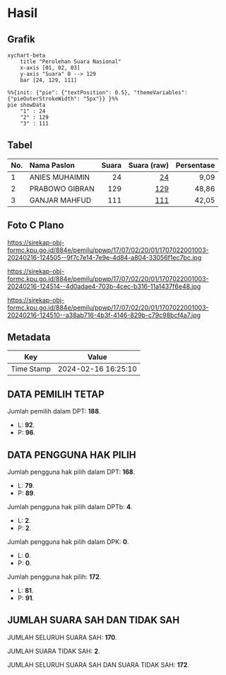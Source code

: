 # Hasil

## Grafik

```mermaid
xychart-beta
    title "Perolehan Suara Nasional"
    x-axis [01, 02, 03]
    y-axis "Suara" 0 --> 129
    bar [24, 129, 111]
```

```mermaid
%%{init: {"pie": {"textPosition": 0.5}, "themeVariables": {"pieOuterStrokeWidth": "5px"}} }%%
pie showData
    "1" : 24
    "2" : 129
    "3" : 111
```

## Tabel

| No. | Nama Paslon    | Suara | Suara (raw) | Persentase |
|:--- |:-------------- | -----:| -----------:| ----------:|
| 1   | ANIES MUHAIMIN | 24    | [24][p-1]   | 9,09       |
| 2   | PRABOWO GIBRAN | 129   | [129][p-2]  | 48,86      |
| 3   | GANJAR MAHFUD  | 111   | [111][p-3]  | 42,05      |


[p-1]: https://github.com/gigit-pemilu/pemilu-2024/blob/main/pilpres/hitung-suara/sub/17-bengkulu/sub/07-lebong/sub/02-lebong-atas/sub/2001-sukau-kayo/sub/003-tps/sub/paslon-1.txt
[p-2]: https://github.com/gigit-pemilu/pemilu-2024/blob/main/pilpres/hitung-suara/sub/17-bengkulu/sub/07-lebong/sub/02-lebong-atas/sub/2001-sukau-kayo/sub/003-tps/sub/paslon-2.txt
[p-3]: https://github.com/gigit-pemilu/pemilu-2024/blob/main/pilpres/hitung-suara/sub/17-bengkulu/sub/07-lebong/sub/02-lebong-atas/sub/2001-sukau-kayo/sub/003-tps/sub/paslon-3.txt

## Foto C Plano

https://sirekap-obj-formc.kpu.go.id/884e/pemilu/ppwp/17/07/02/20/01/1707022001003-20240216-124505--9f7c7e14-7e9e-4d84-a804-33056f1ec7bc.jpg

https://sirekap-obj-formc.kpu.go.id/884e/pemilu/ppwp/17/07/02/20/01/1707022001003-20240216-124514--4d0adae4-703b-4cec-b316-11a1437f6e48.jpg

https://sirekap-obj-formc.kpu.go.id/884e/pemilu/ppwp/17/07/02/20/01/1707022001003-20240216-124510--a38ab716-4b3f-4146-829b-c79c98bcf4a7.jpg


## Metadata

| Key        | Value               |
| ---------- | ------------------- |
| Time Stamp | 2024-02-16 16:25:10 |


## DATA PEMILIH TETAP

Jumlah pemilih dalam DPT: **188**.
 * L: **92**.
 * P: **96**.

## DATA PENGGUNA HAK PILIH

Jumlah pengguna hak pilih dalam DPT: **168**.
 * L: **79**.
 * P: **89**.

Jumlah pengguna hak pilih dalam DPTb: **4**.
 * L: **2**.
 * P: **2**.

Jumlah pengguna hak pilih dalam DPK: **0**.
 * L: **0**.
 * P: **0**.

Jumlah pengguna hak pilih: **172**.
 * L: **81**.
 * P: **91**.

## JUMLAH SUARA SAH DAN TIDAK SAH

JUMLAH SELURUH SUARA SAH: **170**.

JUMLAH SUARA TIDAK SAH: **2**.

JUMLAH SELURUH SUARA SAH DAN SUARA TIDAK SAH: **172**.


